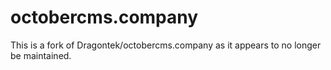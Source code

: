# octobercms.company

This is a fork of Dragontek/octobercms.company as it appears to no longer be maintained.
